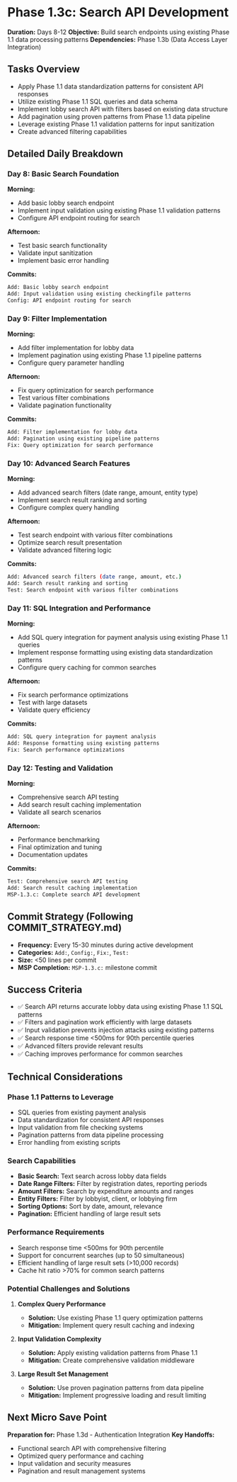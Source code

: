 # Phase 1.3c: Search API Development

**Duration:** Days 8-12
**Objective:** Build search endpoints using existing Phase 1.1 data processing patterns
**Dependencies:** Phase 1.3b (Data Access Layer Integration)

## Tasks Overview
- Apply Phase 1.1 data standardization patterns for consistent API responses
- Utilize existing Phase 1.1 SQL queries and data schema
- Implement lobby search API with filters based on existing data structure
- Add pagination using proven patterns from Phase 1.1 data pipeline
- Leverage existing Phase 1.1 validation patterns for input sanitization
- Create advanced filtering capabilities

## Detailed Daily Breakdown

### **Day 8: Basic Search Foundation**
**Morning:**
- Add basic lobby search endpoint
- Implement input validation using existing Phase 1.1 validation patterns
- Configure API endpoint routing for search

**Afternoon:**
- Test basic search functionality
- Validate input sanitization
- Implement basic error handling

**Commits:**
```bash
Add: Basic lobby search endpoint
Add: Input validation using existing checkingfile patterns
Config: API endpoint routing for search
```

### **Day 9: Filter Implementation**
**Morning:**
- Add filter implementation for lobby data
- Implement pagination using existing Phase 1.1 pipeline patterns
- Configure query parameter handling

**Afternoon:**
- Fix query optimization for search performance
- Test various filter combinations
- Validate pagination functionality

**Commits:**
```bash
Add: Filter implementation for lobby data
Add: Pagination using existing pipeline patterns
Fix: Query optimization for search performance
```

### **Day 10: Advanced Search Features**
**Morning:**
- Add advanced search filters (date range, amount, entity type)
- Implement search result ranking and sorting
- Configure complex query handling

**Afternoon:**
- Test search endpoint with various filter combinations
- Optimize search result presentation
- Validate advanced filtering logic

**Commits:**
```bash
Add: Advanced search filters (date range, amount, etc.)
Add: Search result ranking and sorting
Test: Search endpoint with various filter combinations
```

### **Day 11: SQL Integration and Performance**
**Morning:**
- Add SQL query integration for payment analysis using existing Phase 1.1 queries
- Implement response formatting using existing data standardization patterns
- Configure query caching for common searches

**Afternoon:**
- Fix search performance optimizations
- Test with large datasets
- Validate query efficiency

**Commits:**
```bash
Add: SQL query integration for payment analysis
Add: Response formatting using existing patterns
Fix: Search performance optimizations
```

### **Day 12: Testing and Validation**
**Morning:**
- Comprehensive search API testing
- Add search result caching implementation
- Validate all search scenarios

**Afternoon:**
- Performance benchmarking
- Final optimization and tuning
- Documentation updates

**Commits:**
```bash
Test: Comprehensive search API testing
Add: Search result caching implementation
MSP-1.3.c: Complete search API development
```

## Commit Strategy (Following COMMIT_STRATEGY.md)
- **Frequency:** Every 15-30 minutes during active development
- **Categories:** `Add:`, `Config:`, `Fix:`, `Test:`
- **Size:** <50 lines per commit
- **MSP Completion:** `MSP-1.3.c:` milestone commit

## Success Criteria
- ✅ Search API returns accurate lobby data using existing Phase 1.1 SQL patterns
- ✅ Filters and pagination work efficiently with large datasets
- ✅ Input validation prevents injection attacks using existing patterns
- ✅ Search response time <500ms for 90th percentile queries
- ✅ Advanced filters provide relevant results
- ✅ Caching improves performance for common searches

## Technical Considerations

### **Phase 1.1 Patterns to Leverage**
- SQL queries from existing payment analysis
- Data standardization for consistent API responses
- Input validation from file checking systems
- Pagination patterns from data pipeline processing
- Error handling from existing scripts

### **Search Capabilities**
- **Basic Search:** Text search across lobby data fields
- **Date Range Filters:** Filter by registration dates, reporting periods
- **Amount Filters:** Search by expenditure amounts and ranges
- **Entity Filters:** Filter by lobbyist, client, or lobbying firm
- **Sorting Options:** Sort by date, amount, relevance
- **Pagination:** Efficient handling of large result sets

### **Performance Requirements**
- Search response time <500ms for 90th percentile
- Support for concurrent searches (up to 50 simultaneous)
- Efficient handling of large result sets (>10,000 records)
- Cache hit ratio >70% for common search patterns

### **Potential Challenges and Solutions**
1. **Complex Query Performance**
   - **Solution:** Use existing Phase 1.1 query optimization patterns
   - **Mitigation:** Implement query result caching and indexing

2. **Input Validation Complexity**
   - **Solution:** Apply existing validation patterns from Phase 1.1
   - **Mitigation:** Create comprehensive validation middleware

3. **Large Result Set Management**
   - **Solution:** Use proven pagination patterns from data pipeline
   - **Mitigation:** Implement progressive loading and result limiting

## Next Micro Save Point
**Preparation for:** Phase 1.3d - Authentication Integration
**Key Handoffs:**
- Functional search API with comprehensive filtering
- Optimized query performance and caching
- Input validation and security measures
- Pagination and result management systems